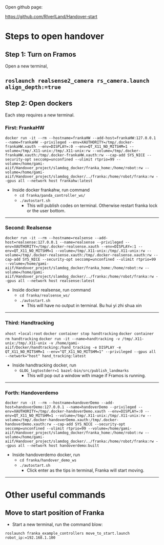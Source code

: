 Open github page:

https://github.com/RIverlLand/Handover-start

Steps to open handover
===

## Step 1: Turn on Framos

Open a new terminal,

```roslaunch realsense2_camera rs_camera.launch align_depth:=true```
---

## Step 2: Open dockers

Each step requires a new terminal.

### First: FrankaHW

```docker run -it --rm --hostname=frankaHW --add-host=frankaHW:127.0.0.1 --name=frankaHW --privileged --env=XAUTHORITY=/tmp/.docker-frankaHW.xauth --env=DISPLAY=:0 --env=QT_X11_NO_MITSHM=1 --volume=/tmp/.X11-unix:/tmp/.X11-unix:rw --volume=/tmp/.docker-frankaHW.xauth:/tmp/.docker-frankaHW.xauth:rw --cap-add SYS_NICE --security-opt seccomp=unconfined --ulimit rtprio=99 --volume=/home/gami-aiif/Handover_project/slamdog_docker/franka_home:/home/robot:rw --volume=/home/gami-aiif/Handover_project/slamdog_docker/../franka:/home/robot/franka:rw --gpus all --network host frankahw:latest```

- Inside docker frankahw, run command
  - ```cd franka/panda_controller_ws/```
  - ```./autostart.sh```
    - This will publish codes on terminal. Otherwise restart franka lock or the user bottom.

---

### Second: Realsense

```docker run -it --rm --hostname=realsense --add-host=realsense:127.0.0.1 --name=realsense --privileged --env=XAUTHORITY=/tmp/.docker-realsense.xauth --env=DISPLAY=:1 --env=QT_X11_NO_MITSHM=1 --volume=/tmp/.X11-unix:/tmp/.X11-unix:rw --volume=/tmp/.docker-realsense.xauth:/tmp/.docker-realsense.xauth:rw --cap-add SYS_NICE --security-opt seccomp=unconfined --ulimit rtprio=99 --volume=/home/gami-aiif/Handover_project/slamdog_docker/franka_home:/home/robot:rw --volume=/home/gami-aiif/Handover_project/slamdog_docker/../franka:/home/robot/franka:rw --gpus all --network host realsense:latest```

- Inside docker realsense, run command
  - ```cd franka/realsense_ws/```
  - ```./autostart.sh```
    - This will have no output in terminal. Bu hui yi zhi shua xin


---

### Third: Handtracking

```xhost +local:root```
```docker container stop handtracking```
```docker container rm handtracking```
```docker run -it --name=handtracking -v /tmp/.X11-unix:/tmp/.X11-unix -v /home/gami-aiif/Docker/handtracking:/hand_tracking -e DISPLAY -e QT_X11_NO_MITSHM=1 --env="QT_X11_NO_MITSHM=1" --privileged --gpus all --network="host" hand_tracking:latest```


- Inside handtracking docker, run
  - ```GLOG_logtostderr=1 bazel-bin/src/publish_landmarks```
    - This will pop out a window with image if Framos is running.

---

### Forth: Handoverdemo

```docker run -it --rm --hostname=handoverDemo --add-host=handoverDemo:127.0.0.1 --name=handoverDemo --privileged --env=XAUTHORITY=/tmp/.docker-handoverDemo.xauth --env=DISPLAY=:0 --env=QT_X11_NO_MITSHM=1 --volume=/tmp/.X11-unix:/tmp/.X11-unix:rw --volume=/tmp/.docker-handoverDemo.xauth:/tmp/.docker-handoverDemo.xauth:rw --cap-add SYS_NICE --security-opt seccomp=unconfined --ulimit rtprio=99 --volume=/home/gami-aiif/Handover_project/slamdog_docker/franka_home:/home/robot:rw --volume=/home/gami-aiif/Handover_project/slamdog_docker/../franka:/home/robot/franka:rw --gpus all --network host handoverdemo:built```

- Inside handoverdemo docker, run
  - ```cd franka/handover_demo_ws```
  - ```./autostart.sh```
    - Click enter as the tips in terminal, Franka will start moving.

---


# Other useful commands

## Move to start position of Franka

- Start a new terminal, run the command blow:

```roslaunch franka_example_controllers move_to_start.launch robot_ip:=192.168.1.100```
